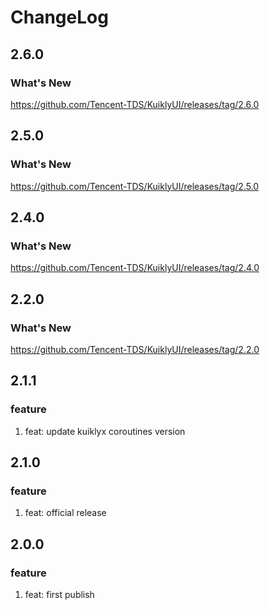 # ChangeLog

## 2.6.0
### What's New
https://github.com/Tencent-TDS/KuiklyUI/releases/tag/2.6.0

## 2.5.0
### What's New
https://github.com/Tencent-TDS/KuiklyUI/releases/tag/2.5.0

## 2.4.0
### What's New
https://github.com/Tencent-TDS/KuiklyUI/releases/tag/2.4.0

## 2.2.0
### What's New
https://github.com/Tencent-TDS/KuiklyUI/releases/tag/2.2.0

## 2.1.1
### feature
1. feat: update kuiklyx coroutines version

## 2.1.0
### feature
1. feat: official release

## 2.0.0
### feature
1. feat: first publish